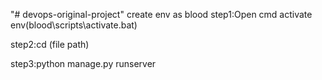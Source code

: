 "# devops-original-project" 
create env as blood
step1:Open cmd activate env(blood\scripts\activate.bat)

step2:cd (file path)

step3:python manage.py runserver
